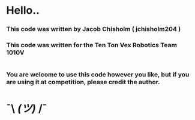 # Hello..

### This code was written by Jacob Chisholm ( jchisholm204 )

### This code was written for the Ten Ton Vex Robotics Team 1010V


# 

### You are welcome to use this code however you like, but if you are using it at competition, please credit the author.

#

# ¯\ _(ツ)_ /¯